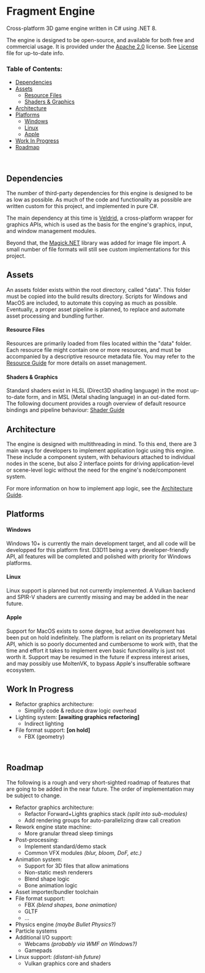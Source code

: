 <h1>Fragment Engine</h1>
Cross-platform 3D game engine written in C# using .NET 8.

The engine is designed to be open-source, and available for both free and commercial usage. It is provided under the [Apache 2.0](https://github.com/klaro115/FragEngine?tab=Apache-2.0-1-ov-file#readme) license. See [License](./LICENSE) file for up-to-date info.

<h3>Table of Contents:</h3>

- [Dependencies](#dependencies)
- [Assets](#assets)
    - [Resource Files](#resource-files)
    - [Shaders \& Graphics](#shaders--graphics)
- [Architecture](#architecture)
- [Platforms](#platforms)
    - [Windows](#windows)
    - [Linux](#linux)
    - [Apple](#apple)
- [Work In Progress](#work-in-progress)
- [Roadmap](#roadmap)

<br>


## Dependencies
The number of third-party dependencies for this engine is designed to be as low as possible.
As much of the code and functionality as possible are written custom for this project, and implemented in pure C#.

The main dependency at this time is [Veldrid](https://veldrid.dev/), a cross-platform wrapper for graphics APIs, which is used as the basis for the engine's graphics, input, and window management modules.

Beyond that, the [Magick.NET](https://github.com/dlemstra/Magick.NET) library was added for image file import. A small number of file formats will still see custom implementations for this project.
<br>


## Assets
An assets folder exists within the root directory, called "data". This folder must be copied into the build results directory.
Scripts for Windows and MacOS are included, to automate this copying as much as possible.
Eventually, a proper asset pipeline is planned, to replace and automate asset processing and bundling further.

#### Resource Files

Resources are primarily loaded from files located within the "data" folder. Each resource file might contain one or more resources, and must be accompanied by a descriptive resource metadata file. You may refer to the [Resource Guide](./FragEngine3/Documentation/Resources/Resource%20Guide.md) for more details on asset management.

#### Shaders & Graphics

Standard shaders exist in HLSL (Direct3D shading language) in the most up-to-date form, and in MSL (Metal shading language) in an out-dated form.
The following document provides a rough overview of default resource bindings and pipeline behaviour: [Shader Guide](./FragEngine3/Documentation/Graphics/Shader%20Guide.md)
<br>


## Architecture
The engine is designed with multithreading in mind. To this end, there are 3 main ways for developers to implement application logic using this engine. These include a component system, with behaviours attached to individual nodes in the scene, but also 2 interface points for driving application-level or scene-level logic without the need for the engine's node/component system.

For more information on how to implement app logic, see the [Architecture Guide](./FragEngine3/Documentation/Architecture.md).
<br>


## Platforms

#### Windows
Windows 10+ is currently the main development target, and all code will be developped for this platform first.
D3D11 being a very developer-friendly API, all features will be completed and polished with priority for Windows platforms.

#### Linux
Linux support is planned but not currently implemented. A Vulkan backend and SPIR-V shaders are currently missing and may be added in the near future.

#### Apple
Support for MacOS exists to some degree, but active development has been put on hold indefinitely.
The platform is reliant on its proprietary Metal API, which is so poorly documented and cumbersome to work with, that the time and effort it takes to implement even basic functionality is just not worth it.
Support may be resumed in the future if express interest arises, and may possibly use MoltenVK, to bypass Apple's insufferable software ecosystem.
<br>


## Work In Progress

- Refactor graphics architecture:
    - Simplify code & reduce draw logic overhead
- Lighting system: **[awaiting graphics refactoring]**
    - Indirect lighting
- File format support: **[on hold]**
    - FBX (geometry)
<br>


## Roadmap

The following is a rough and very short-sighted roadmap of features that are going to be added in the near future. The order of implementation may be subject to change.

- Refactor graphics architecture:
    - Refactor Forward+Lights graphics stack _(split into sub-modules)_
    - Add rendering groups for auto-parallelizing draw call creation
- Rework engine state machine:
    - More granular thread sleep timings
- Post-processing:
    - Implement standard/demo stack
    - Common VFX modules _(blur, bloom, DoF, etc.)_
- Animation system:
    - Support for 3D files that allow animations
    - Non-static mesh renderers
    - Blend shape logic
    - Bone animation logic
- Asset importer/bundler toolchain
- File format support:
    - FBX _(blend shapes, bone animation)_
    - GLTF
    - ...
- Physics engine _(maybe Bullet Physics?)_
- Particle systems
- Additional I/O support:
    - Webcams _(probably via WMF on Windows?)_
    - Gamepads
- Linux support: _(distant-ish future)_
    - Vulkan graphics core and shaders
